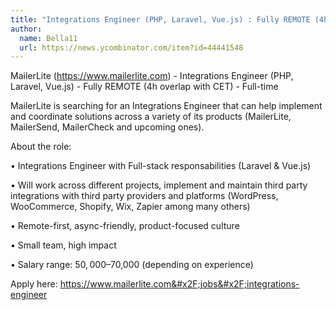 ```yaml
---
title: "Integrations Engineer (PHP, Laravel, Vue.js) : Fully REMOTE (4h overlap with CET)"
author:
  name: Bella11
  url: https://news.ycombinator.com/item?id=44441548
---
```


<JobNavigation />

MailerLite (<a href="https:&#x2F;&#x2F;www.mailerlite.com" rel="nofollow">https:&#x2F;&#x2F;www.mailerlite.com</a>) - Integrations Engineer (PHP, Laravel, Vue.js) - Fully REMOTE (4h overlap with CET) - Full-time

MailerLite is searching for an Integrations Engineer that can help implement and coordinate solutions across a variety of its products (MailerLite, MailerSend, MailerCheck and upcoming ones).

About the role:

• Integrations Engineer with Full-stack responsabilities (Laravel &amp; Vue.js)

• Will work across different projects, implement and maintain third party integrations with third party providers and platforms (WordPress, WooCommerce, Shopify, Wix, Zapier among many others)

• Remote-first, async-friendly, product-focused culture

• Small team, high impact

• Salary range: $50,000–$70,000 (depending on experience)

Apply here: <a href="https:&#x2F;&#x2F;www.mailerlite.com&#x2F;jobs&#x2F;integrations-engineer" rel="nofollow">https:&#x2F;&#x2F;www.mailerlite.com&#x2F;jobs&#x2F;integrations-engineer</a>
<JobApplication />
